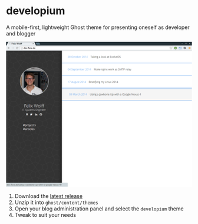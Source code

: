 # developium
A mobile-first, lightweight Ghost theme for presenting oneself as developer and blogger

![](sc.png)

1. Download the [latest release](https://github.com/flxw/developium/releases/latest)
2. Unzip it into `ghost/content/themes`
3. Open your blog administration panel and select the `developium` theme
4. Tweak to suit your needs
